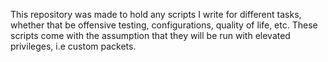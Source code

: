 This repository was made to hold any scripts I write for different tasks, whether that be offensive testing, configurations, quality of life, etc.
These scripts come with the assumption that they will be run with elevated privileges, i.e custom packets.
